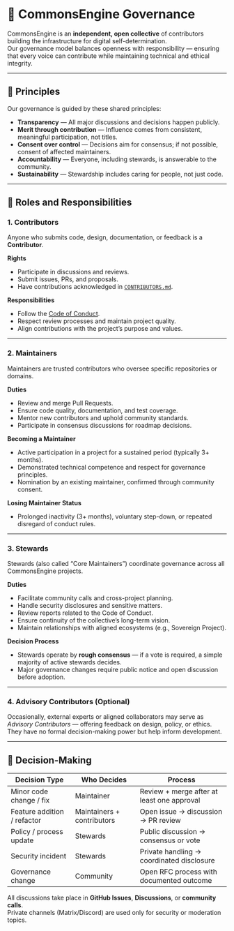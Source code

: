 # 🧭 CommonsEngine Governance

CommonsEngine is an **independent, open collective** of contributors building the infrastructure for digital self-determination.  
Our governance model balances openness with responsibility — ensuring that every voice can contribute while maintaining technical and ethical integrity.

---

## 🌱 Principles

Our governance is guided by these shared principles:

- **Transparency** — All major discussions and decisions happen publicly.  
- **Merit through contribution** — Influence comes from consistent, meaningful participation, not titles.  
- **Consent over control** — Decisions aim for consensus; if not possible, consent of affected maintainers.  
- **Accountability** — Everyone, including stewards, is answerable to the community.  
- **Sustainability** — Stewardship includes caring for people, not just code.

---

## 👥 Roles and Responsibilities

### 1. Contributors

Anyone who submits code, design, documentation, or feedback is a **Contributor**.

**Rights**
- Participate in discussions and reviews.  
- Submit issues, PRs, and proposals.  
- Have contributions acknowledged in [`CONTRIBUTORS.md`](./CONTRIBUTORS.md).

**Responsibilities**
- Follow the [Code of Conduct](./CODE_OF_CONDUCT.md).  
- Respect review processes and maintain project quality.  
- Align contributions with the project’s purpose and values.

---

### 2. Maintainers

Maintainers are trusted contributors who oversee specific repositories or domains.

**Duties**
- Review and merge Pull Requests.  
- Ensure code quality, documentation, and test coverage.  
- Mentor new contributors and uphold community standards.  
- Participate in consensus discussions for roadmap decisions.

**Becoming a Maintainer**
- Active participation in a project for a sustained period (typically 3+ months).  
- Demonstrated technical competence and respect for governance principles.  
- Nomination by an existing maintainer, confirmed through community consent.

**Losing Maintainer Status**
- Prolonged inactivity (3+ months), voluntary step-down, or repeated disregard of conduct rules.

---

### 3. Stewards

Stewards (also called “Core Maintainers”) coordinate governance across all CommonsEngine projects.

**Duties**
- Facilitate community calls and cross-project planning.  
- Handle security disclosures and sensitive matters.  
- Review reports related to the Code of Conduct.  
- Ensure continuity of the collective’s long-term vision.  
- Maintain relationships with aligned ecosystems (e.g., Sovereign Project).

**Decision Process**
- Stewards operate by **rough consensus** — if a vote is required, a simple majority of active stewards decides.  
- Major governance changes require public notice and open discussion before adoption.

---

### 4. Advisory Contributors (Optional)

Occasionally, external experts or aligned collaborators may serve as *Advisory Contributors* — offering feedback on design, policy, or ethics.  
They have no formal decision-making power but help inform development.

---

## 🧩 Decision-Making

| Decision Type | Who Decides | Process |
|----------------|-------------|----------|
| Minor code change / fix | Maintainer | Review + merge after at least one approval |
| Feature addition / refactor | Maintainers + contributors | Open issue → discussion → PR review |
| Policy / process update | Stewards | Public discussion → consensus or vote |
| Security incident | Stewards | Private handling → coordinated disclosure |
| Governance change | Community | Open RFC process with documented outcome |

All discussions take place in **GitHub Issues**, **Discussions**, or **community calls**.  
Private channels (Matrix/Discord) are used only for security or moderation topics.

<!--
---

## 🧠 Decision Logs

Significant decisions are recorded in the repository under:
-->
